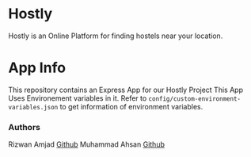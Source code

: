 # Hostly

Hostly is an Online Platform for finding hostels near your location.

# App Info

This repository contains an Express App for our Hostly Project
This App Uses Environement variables in it. Refer to `config/custom-environment-variables.json` to get information of environment variables.

### Authors

Rizwan Amjad [Github](https://github.com/RizwanAmjad)
Muhammad Ahsan [Github](https://github.com/Muhammad-Ahsan-p)
